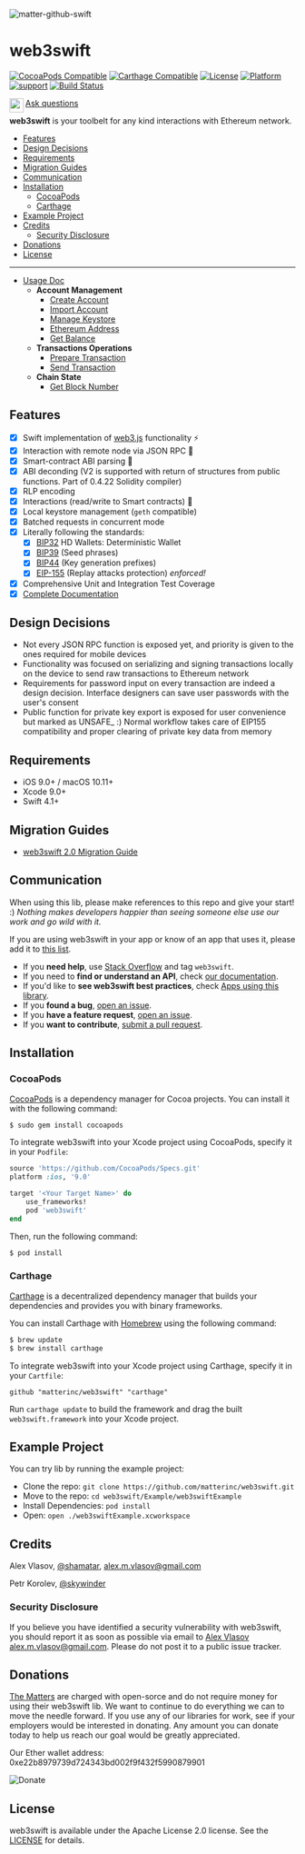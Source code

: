 ![matter-github-swift](https://github.com/matterinc/web3swift/blob/develop/web3swift-logo.png)

# web3swift

[![CocoaPods Compatible](https://img.shields.io/cocoapods/v/web3swift.svg?style=flat)](http://cocoapods.org/pods/web3swift)
[![Carthage Compatible](https://img.shields.io/badge/Carthage-compatible-4BC51D.svg?style=flat)](https://github.com/Carthage/Carthage)
[![License](https://img.shields.io/cocoapods/l/web3swift.svg?style=flat)](http://cocoapods.org/pods/web3swift)
[![Platform](https://img.shields.io/cocoapods/p/web3swift.svg?style=flat)](http://cocoapods.org/pods/web3swift)
[![support](https://brianmacdonald.github.io/Ethonate/svg/eth-support-blue.svg)](https://brianmacdonald.github.io/Ethonate/address#0xe22b8979739d724343bd002f9f432f5990879901)
[![Build Status](https://travis-ci.com/matterinc/web3swift.svg?branch=develop)](https://travis-ci.com/matterinc/web3swift)

<img align="left" width="25" height="25" src="https://user-images.githubusercontent.com/28599454/41086111-af4bc3b0-6a41-11e8-9f9f-2d642b12666e.png">[Ask questions](https://stackoverflow.com/questions/tagged/web3swift)

**web3swift** is your toolbelt for any kind interactions with Ethereum network.


  * [Features](#features)
  * [Design Decisions](#design-decisions)
  * [Requirements](#requirements)
  * [Migration Guides](#migration-guides)
  * [Communication](#communication)
  * [Installation](#installation)
    + [CocoaPods](#cocoapods)
    + [Carthage](#carthage)
  * [Example Project](#example-project)
  * [Credits](#credits)
    + [Security Disclosure](#security-disclosure)
  * [Donations](#donations)
  * [License](#license)

---
  - [Usage Doc](https://github.com/matterinc/web3swift/blob/feature/readmeImprovement/Documentation/Usage.md)
	- **Account Management** 
		- [Create Account](https://github.com/matterinc/web3swift/blob/feature/readmeImprovement/Documentation/Usage.md#create-account)
		- [Import Account](https://github.com/matterinc/web3swift/blob/feature/readmeImprovement/Documentation/Usage.md#import-account)
		- [Manage Keystore](https://github.com/matterinc/web3swift/blob/feature/readmeImprovement/Documentation/Usage.md#manage-keystore)
		- [Ethereum Address](https://github.com/matterinc/web3swift/blob/feature/readmeImprovement/Documentation/Usage.md#ethereum-address)
		- [Get Balance](https://github.com/matterinc/web3swift/blob/feature/readmeImprovement/Documentation/Usage.md#get-balance)
	- **Transactions Operations** 
		- [Prepare Transaction](https://github.com/matterinc/web3swift/blob/feature/readmeImprovement/Documentation/Usage.md#prepare-transaction)
		- [Send Transaction](https://github.com/matterinc/web3swift/blob/feature/readmeImprovement/Documentation/Usage.md#send-transaction)
	- **Chain State** 
		- [Get Block Number](https://github.com/matterinc/web3swift/blob/feature/readmeImprovement/Documentation/Usage.md#get-block-number)


## Features

- [x] Swift implementation of [web3.js](https://github.com/ethereum/web3.js/) functionality :zap:
- [x] Interaction with remote node via JSON RPC :thought_balloon:
- [x] Smart-contract ABI parsing :book:
- [x] ABI deconding (V2 is supported with return of structures from public functions. Part of 0.4.22 Solidity compiler)
- [x] RLP encoding
- [x] Interactions (read/write to Smart contracts) :arrows_counterclockwise:
- [x] Local keystore management (`geth` compatible)
- [x] Batched requests in concurrent mode
- [x] Literally following the standards:
	- [x] [BIP32](https://github.com/bitcoin/bips/blob/feature/readmeImprovement/bip-0032.mediawiki) HD Wallets: Deterministic Wallet
	- [x] [BIP39](https://github.com/bitcoin/bips/blob/feature/readmeImprovement/bip-0039.mediawiki) (Seed phrases)
	- [x] [BIP44](https://github.com/bitcoin/bips/blob/feature/readmeImprovement/bip-0044.mediawiki) (Key generation prefixes)
	- [x] [EIP-155](https://github.com/ethereum/EIPs/blob/feature/readmeImprovement/EIPS/eip-155.md) (Replay attacks protection) *enforced!*
- [x] Comprehensive Unit and Integration Test Coverage
- [x] [Complete Documentation](https://web3swift.github.io/web3swift)

## Design Decisions

- Not every JSON RPC function is exposed yet, and priority is given to the ones required for mobile devices
- Functionality was focused on serializing and signing transactions locally on the device to send raw transactions to Ethereum network
- Requirements for password input on every transaction are indeed a design decision. Interface designers can save user passwords with the user's consent
- Public function for private key export is exposed for user convenience but marked as UNSAFE_ :) Normal workflow takes care of EIP155 compatibility and proper clearing of private key data from memory

## Requirements

- iOS 9.0+ / macOS 10.11+
- Xcode 9.0+
- Swift 4.1+

## Migration Guides

- [web3swift 2.0 Migration Guide](https://github.com/matterinc/web3swift/blob/feature/readmeImprovement/Documentation/web3swift%202.0%20Migration%20Guide.md)

## Communication

When using this lib, please make references to this repo and give your start! :)
*Nothing makes developers happier than seeing someone else use our work and go wild with it.*

If you are using web3swift in your app or know of an app that uses it, please add it to [this list](https://github.com/matterinc/web3swift/wiki/Apps-using-web3swift).

- If you **need help**, use [Stack Overflow](https://stackoverflow.com/questions/tagged/web3swift) and tag `web3swift`.
- If you need to **find or understand an API**, check [our documentation](http://web3swift.github.io/web3swift/).
- If you'd like to **see web3swift best practices**, check [Apps using this library](https://github.com/matterinc/web3swift/wiki/Apps-using-web3swift).
- If you **found a bug**, [open an issue](https://github.com/matterinc/web3swift/issues).
- If you **have a feature request**, [open an issue](https://github.com/matterinc/web3swift/issues).
- If you **want to contribute**, [submit a pull request](https://github.com/matterinc/web3swift/pulls).

## Installation

### CocoaPods

[CocoaPods](http://cocoapods.org) is a dependency manager for Cocoa projects. You can install it with the following command:

```bash
$ sudo gem install cocoapods
```

To integrate web3swift into your Xcode project using CocoaPods, specify it in your `Podfile`:

```ruby
source 'https://github.com/CocoaPods/Specs.git'
platform :ios, '9.0'

target '<Your Target Name>' do
    use_frameworks!
    pod 'web3swift'
end
```

Then, run the following command:

```bash
$ pod install
```

### Carthage

[Carthage](https://github.com/Carthage/Carthage) is a decentralized dependency manager that builds your dependencies and provides you with binary frameworks.

You can install Carthage with [Homebrew](https://brew.sh/) using the following command:

```bash
$ brew update
$ brew install carthage
```

To integrate web3swift into your Xcode project using Carthage, specify it in your `Cartfile`:

```ogdl
github "matterinc/web3swift" "carthage"
```

Run `carthage update` to build the framework and drag the built `web3swift.framework` into your Xcode project.

## Example Project

You can try lib by running the example project:

- Clone the repo: `git clone https://github.com/matterinc/web3swift.git`
- Move to the repo: `cd web3swift/Example/web3swiftExample`
- Install Dependencies: `pod install`
- Open: `open ./web3swiftExample.xcworkspace`

## Credits

Alex Vlasov, [@shamatar](https://github.com/shamatar),  alex.m.vlasov@gmail.com

Petr Korolev, [@skywinder](https://github.com/skywinder)

### Security Disclosure

If you believe you have identified a security vulnerability with web3swift, you should report it as soon as possible via email to [Alex Vlasov](https://github.com/shamatar) alex.m.vlasov@gmail.com. Please do not post it to a public issue tracker.

## Donations

[The Matters](https://github.com/orgs/matterinc/people) are charged with open-sorсe and do not require money for using their web3swift lib.
We want to continue to do everything we can to move the needle forward.
If you use any of our libraries for work, see if your employers would be interested in donating. Any amount you can donate today to help us reach our goal would be greatly appreciated.

Our Ether wallet address: 0xe22b8979739d724343bd002f9f432f5990879901

![Donate](http://qrcoder.ru/code/?0xe22b8979739d724343bd002f9f432f5990879901&4&0)

## License

web3swift is available under the Apache License 2.0 license. See the [LICENSE](https://github.com/matterinc/web3swift/blob/feature/readmeImprovement/LICENSE) for details.
